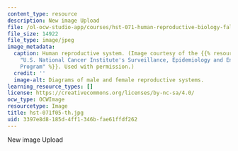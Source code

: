 ```yaml
---
content_type: resource
description: New image Upload
file: /ol-ocw-studio-app/courses/hst-071-human-reproductive-biology-fall-2005/3397e8d8185d4ff1346bfae61ffdf262_hst-071f05-th.jpg
file_size: 14922
file_type: image/jpeg
image_metadata:
  caption: Human reproductive system. (Image courtesy of the {{% resource_link "739dc4d8-6f57-4682-bb8a-295bde9dec10"
    "U.S. National Cancer Institute's Surveillance, Epidemiology and End Results (SEER)
    Program" %}}. Used with permission.)
  credit: ''
  image-alt: Diagrams of male and female reproductive systems.
learning_resource_types: []
license: https://creativecommons.org/licenses/by-nc-sa/4.0/
ocw_type: OCWImage
resourcetype: Image
title: hst-071f05-th.jpg
uid: 3397e8d8-185d-4ff1-346b-fae61ffdf262
---
```

New image Upload